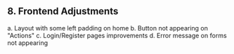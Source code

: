 ## 8. Frontend Adjustments
a. Layout with some left padding on home
b. Button not appearing on "Actions"
c. Login/Register pages improvements
d. Error message on forms not appearing